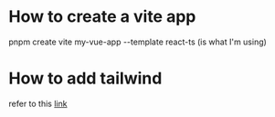 # How to create a vite app

pnpm create vite my-vue-app --template react-ts (is what I'm using)

# How to add tailwind

refer to this [link](https://tailwindcss.com/docs/installation)
